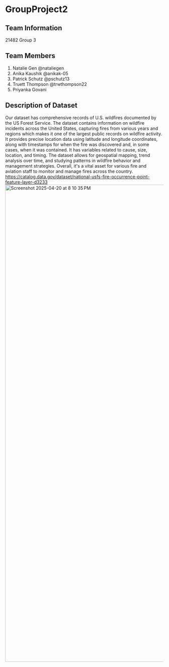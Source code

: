 # GroupProject2

## Team Information 
21482 Group 3 

## Team Members
1. Natalie Gen @nataliegen
2. Anika Kaushik @anikak-05
3. Patrick Schutz @pschutz13
4. Truett Thompson @trwthompson22
5. Priyanka Govani

## Description of Dataset
Our dataset has comprehensive records of U.S. wildfires documented by the US Forest Service. The dataset contains information on wildfire incidents across the United States, capturing fires from various years and regions which makes it one of the largest public records on wildfire activity. It provides precise location data using latitude and longitude coordinates, along with timestamps for when the fire was discovered and, in some cases, when it was contained. It has variables related to cause, size, location, and timing. The dataset allows for geospatial mapping, trend analysis over time, and studying patterns in wildfire behavior and management strategies. Overall, it's a vital asset for various fire and aviation staff to monitor and manage fires across the country.
https://catalog.data.gov/dataset/national-usfs-fire-occurrence-point-feature-layer-d3233
<img width="1512" alt="Screenshot 2025-04-20 at 8 10 35 PM" src="https://github.com/user-attachments/assets/5f5ace5c-6f8f-43db-9818-26d73762dc40" />
